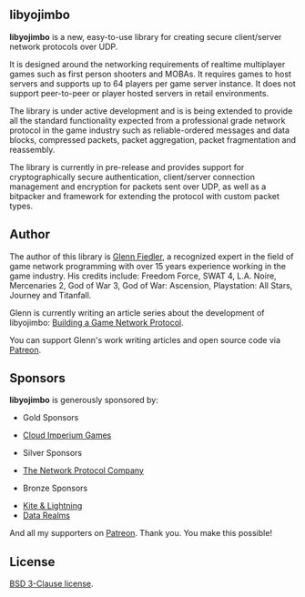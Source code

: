 ## libyojimbo

**libyojimbo** is a new, easy-to-use library for creating secure client/server network protocols over UDP.

It is designed around the networking requirements of realtime multiplayer games such as first person shooters and MOBAs. It requires games to host servers and supports up to 64 players per game server instance. It does not support peer-to-peer or player hosted servers in retail environments.

The library is under active development and is is being extended to provide all the standard functionality expected from a professional grade network protocol in the game industry such as reliable-ordered messages and data blocks, compressed packets, packet aggregation, packet fragmentation and reassembly.

The library is currently in pre-release and provides support for cryptographically secure authentication, client/server connection management and encryption for packets sent over UDP, as well as a bitpacker and framework for extending the protocol with custom packet types.

## Author

The author of this library is [Glenn Fiedler](https://www.linkedin.com/in/glennfiedler), a recognized expert in the field of game network programming with over 15 years experience working in the game industry. His credits include: Freedom Force, SWAT 4, L.A. Noire, Mercenaries 2, God of War 3, God of War: Ascension, Playstation: All Stars, Journey and Titanfall.

Glenn is currently writing an article series about the development of libyojimbo: [Building a Game Network Protocol](http://gafferongames.com/2016/05/10/building-a-game-network-protocol/).

You can support Glenn's work writing articles and open source code via [Patreon](http://www.patreon.com/gafferongames).

## Sponsors

**libyojimbo** is generously sponsored by:

* Gold Sponsors
 - [Cloud Imperium Games](https://cloudimperiumgames.com)
 
* Silver Sponsors
 - [The Network Protocol Company](http://www.thenetworkprotocolcompany.com)

* Bronze Sponsors
 - [Kite & Lightning](http://kiteandlightning.la/)
 - [Data Realms](http://datarealms.com)
 
And all my supporters on [Patreon](http://www.patreon.com/gafferongames). Thank you. You make this possible!

## License

[BSD 3-Clause license](https://opensource.org/licenses/BSD-3-Clause).
